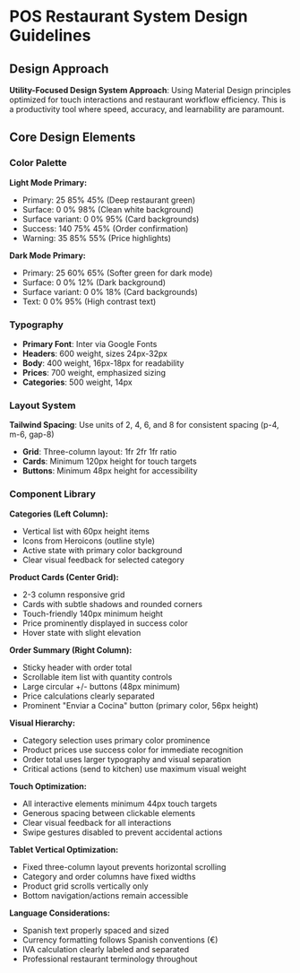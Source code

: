 # POS Restaurant System Design Guidelines

## Design Approach
**Utility-Focused Design System Approach**: Using Material Design principles optimized for touch interactions and restaurant workflow efficiency. This is a productivity tool where speed, accuracy, and learnability are paramount.

## Core Design Elements

### Color Palette
**Light Mode Primary:**
- Primary: 25 85% 45% (Deep restaurant green)
- Surface: 0 0% 98% (Clean white background)
- Surface variant: 0 0% 95% (Card backgrounds)
- Success: 140 75% 45% (Order confirmation)
- Warning: 35 85% 55% (Price highlights)

**Dark Mode Primary:**
- Primary: 25 60% 65% (Softer green for dark mode)
- Surface: 0 0% 12% (Dark background)
- Surface variant: 0 0% 18% (Card backgrounds)
- Text: 0 0% 95% (High contrast text)

### Typography
- **Primary Font**: Inter via Google Fonts
- **Headers**: 600 weight, sizes 24px-32px
- **Body**: 400 weight, 16px-18px for readability
- **Prices**: 700 weight, emphasized sizing
- **Categories**: 500 weight, 14px

### Layout System
**Tailwind Spacing**: Use units of 2, 4, 6, and 8 for consistent spacing (p-4, m-6, gap-8)
- **Grid**: Three-column layout: 1fr 2fr 1fr ratio
- **Cards**: Minimum 120px height for touch targets
- **Buttons**: Minimum 48px height for accessibility

### Component Library

**Categories (Left Column):**
- Vertical list with 60px height items
- Icons from Heroicons (outline style)
- Active state with primary color background
- Clear visual feedback for selected category

**Product Cards (Center Grid):**
- 2-3 column responsive grid
- Cards with subtle shadows and rounded corners
- Touch-friendly 140px minimum height
- Price prominently displayed in success color
- Hover state with slight elevation

**Order Summary (Right Column):**
- Sticky header with order total
- Scrollable item list with quantity controls
- Large circular +/- buttons (48px minimum)
- Price calculations clearly separated
- Prominent "Enviar a Cocina" button (primary color, 56px height)

**Visual Hierarchy:**
- Category selection uses primary color prominence
- Product prices use success color for immediate recognition
- Order total uses larger typography and visual separation
- Critical actions (send to kitchen) use maximum visual weight

**Touch Optimization:**
- All interactive elements minimum 44px touch targets
- Generous spacing between clickable elements
- Clear visual feedback for all interactions
- Swipe gestures disabled to prevent accidental actions

**Tablet Vertical Optimization:**
- Fixed three-column layout prevents horizontal scrolling
- Category and order columns have fixed widths
- Product grid scrolls vertically only
- Bottom navigation/actions remain accessible

**Language Considerations:**
- Spanish text properly spaced and sized
- Currency formatting follows Spanish conventions (€)
- IVA calculation clearly labeled and separated
- Professional restaurant terminology throughout